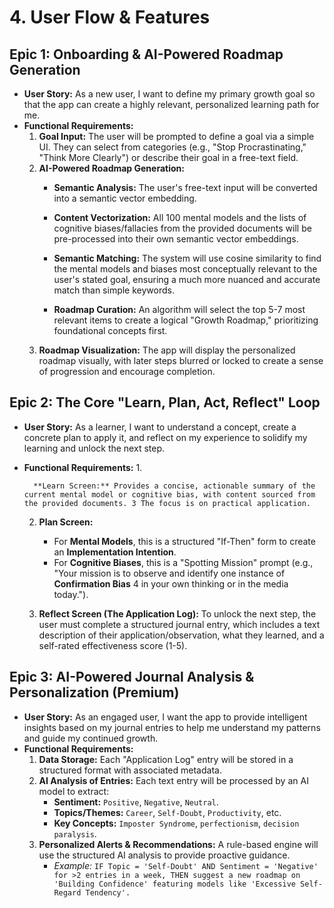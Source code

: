 # 4. **User Flow & Features**

## **Epic 1: Onboarding & AI-Powered Roadmap Generation**

- **User Story:** As a new user, I want to define my primary growth goal so that the app can create a highly relevant, personalized learning path for me.
- **Functional Requirements:**
    1. **Goal Input:** The user will be prompted to define a goal via a simple UI. They can select from categories (e.g., "Stop Procrastinating," "Think More Clearly") or describe their goal in a free-text field.
    2. **AI-Powered Roadmap Generation:**
        - **Semantic Analysis:** The user's free-text input will be converted into a semantic vector embedding.
        - **Content Vectorization:** All 100 mental models and the lists of cognitive biases/fallacies from the provided documents will be pre-processed into their own semantic vector embeddings.

        - **Semantic Matching:** The system will use cosine similarity to find the mental models and biases most conceptually relevant to the user's stated goal, ensuring a much more nuanced and accurate match than simple keywords.
        - **Roadmap Curation:** An algorithm will select the top 5-7 most relevant items to create a logical "Growth Roadmap," prioritizing foundational concepts first.
    3. **Roadmap Visualization:** The app will display the personalized roadmap visually, with later steps blurred or locked to create a sense of progression and encourage completion.

## **Epic 2: The Core "Learn, Plan, Act, Reflect" Loop**

- **User Story:** As a learner, I want to understand a concept, create a concrete plan to apply it, and reflect on my experience to solidify my learning and unlock the next step.
- **Functional Requirements:**
    1. 
        
        **Learn Screen:** Provides a concise, actionable summary of the current mental model or cognitive bias, with content sourced from the provided documents. 3 The focus is on practical application.
        
    2. **Plan Screen:**
        - For **Mental Models**, this is a structured "If-Then" form to create an **Implementation Intention**.
        - For **Cognitive Biases**, this is a "Spotting Mission" prompt (e.g., "Your mission is to observe and identify one instance of **Confirmation Bias** 4 in your own thinking or in the media today.").
            
    3. **Reflect Screen (The Application Log):** To unlock the next step, the user must complete a structured journal entry, which includes a text description of their application/observation, what they learned, and a self-rated effectiveness score (1-5).

## **Epic 3: AI-Powered Journal Analysis & Personalization (Premium)**

- **User Story:** As an engaged user, I want the app to provide intelligent insights based on my journal entries to help me understand my patterns and guide my continued growth.
- **Functional Requirements:**
    1. **Data Storage:** Each "Application Log" entry will be stored in a structured format with associated metadata.
    2. **AI Analysis of Entries:** Each text entry will be processed by an AI model to extract:
        - **Sentiment:** `Positive`, `Negative`, `Neutral`.
        - **Topics/Themes:** `Career`, `Self-Doubt`, `Productivity`, etc.
        - **Key Concepts:** `Imposter Syndrome`, `perfectionism`, `decision paralysis`.
    3. **Personalized Alerts & Recommendations:** A rule-based engine will use the structured AI analysis to provide proactive guidance.
        - *Example:* `IF Topic = 'Self-Doubt' AND Sentiment = 'Negative' for >2 entries in a week, THEN suggest a new roadmap on 'Building Confidence' featuring models like 'Excessive Self-Regard Tendency'.`
